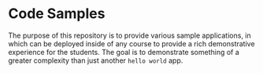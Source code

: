 # Code Samples
The purpose of this repository is to provide various sample applications, in which can be deployed inside of any course to provide a rich demonstrative experience for the students. The goal is to demonstrate something of a greater complexity than just another `hello world` app.



